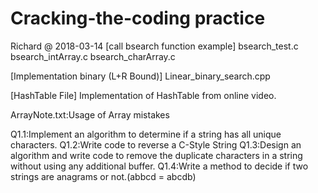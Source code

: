 # Cracking-the-coding practice

Richard @ 2018-03-14
[call bsearch function example]
bsearch_test.c
bsearch_intArray.c
bsearch_charArray.c

[Implementation binary (L+R Bound)]
Linear_binary_search.cpp

[HashTable File]
Implementation of HashTable from online video.

ArrayNote.txt:Usage of Array mistakes

Q1.1:Implement an algorithm to determine if a string has all unique characters.
Q1.2:Write code to reverse a C-Style String
Q1.3:Design an algorithm and write code to remove the duplicate characters in a string without using any additional buffer.
Q1.4:Write a method to decide if two strings are anagrams or not.(abbcd = abcdb)



